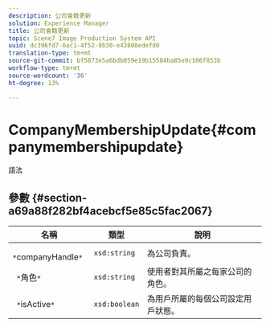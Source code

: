 ```yaml
---
description: 公司會籍更新
solution: Experience Manager
title: 公司會籍更新
topic: Scene7 Image Production System API
uuid: dc396fd7-6ac1-4f52-9b30-e43808edefd0
translation-type: tm+mt
source-git-commit: bf5873e5a6bdb859e19b15584ba85e9c106f853b
workflow-type: tm+mt
source-wordcount: '36'
ht-degree: 13%

---
```



# CompanyMembershipUpdate{#companymembershipupdate}

語法

## 參數 {#section-a69a88f282bf4acebcf5e85c5fac2067}

| 名稱 | 類型 | 說明 |
|---|---|---|
| ` *`companyHandle`*` | `xsd:string` | 為公司負責。 |
| ` *`角色`*` | `xsd:string` | 使用者對其所屬之每家公司的角色。 |
| ` *`isActive`*` | `xsd:boolean` | 為用戶所屬的每個公司設定用戶狀態。 |

